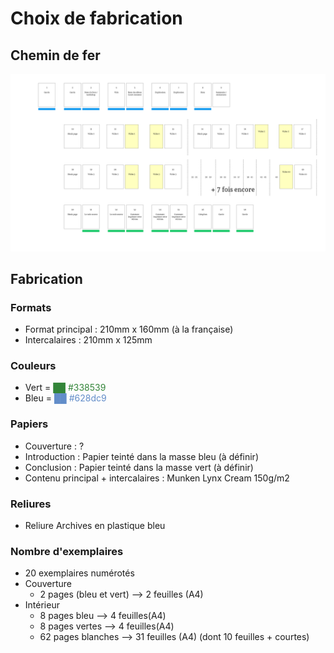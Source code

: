 # Choix de fabrication

## Chemin de fer 
<img src="../assets/Images/Chemindefer.png" style="width:750px"/>

## Fabrication
### Formats 
* Format principal : 210mm x 160mm (à la française)
* Intercalaires : 210mm x 125mm

### Couleurs 
* Vert = <span style="color: #338539;">██ #338539</span>
* Bleu = <span style="color: #628dc9;">██ #628dc9</span>

### Papiers
* Couverture : ?
* Introduction : Papier teinté dans la masse bleu (à définir)
* Conclusion : Papier teinté dans la masse vert (à définir)
* Contenu principal + intercalaires : Munken Lynx Cream 150g/m2

### Reliures 
* Reliure Archives en plastique bleu

### Nombre d'exemplaires 
* 20 exemplaires numérotés
* Couverture
    * 2 pages (bleu et vert) --> 2 feuilles (A4)
* Intérieur
    * 8 pages bleu —> 4 feuilles(A4)
    * 8 pages vertes —> 4 feuilles(A4)
    * 62 pages blanches —> 31 feuilles (A4) (dont 10 feuilles + courtes)

